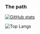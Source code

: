 ### The path

[![GitHub stats](https://github-readme-stats.vercel.app/api?username=theendofline&show_icons=true&theme=dracula)](https://github.com/theendofline/github-readme-stats)

![Top Langs](https://github-readme-stats.vercel.app/api/top-langs/?username=theendofline&layout=compact)
